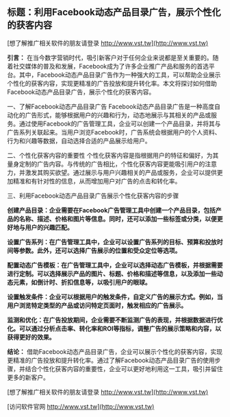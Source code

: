 ## **标题：利用Facebook动态产品目录广告，展示个性化的获客内容**

[想了解推广相关软件的朋友请登录 http://www.vst.tw](http://www.vst.tw)

**引言：**
在当今数字营销时代，吸引新客户对于任何企业来说都是至关重要的。随着社交媒体的普及和发展，Facebook成为了许多企业推广产品和服务的首选平台。其中，Facebook动态产品目录广告作为一种强大的工具，可以帮助企业展示个性化的获客内容，实现更精准的广告投放和提升转化率。本文将探讨如何借助Facebook动态产品目录广告，展示个性化的获客内容。

一、了解Facebook动态产品目录广告
Facebook动态产品目录广告是一种高度自动化的广告形式，能够根据用户的兴趣和行为，动态地展示与其相关的产品或服务。通过使用Facebook的广告管理工具，企业可以创建一个产品目录，并将其与广告系列关联起来。当用户浏览Facebook时，广告系统会根据用户的个人资料、行为和兴趣等数据，自动选择合适的产品展示给用户。

二、个性化获客内容的重要性
个性化获客内容是指根据用户的特征和偏好，为其量身定制的广告内容。与传统的广告相比，个性化获客内容更能吸引用户的注意力，并激发其购买欲望。通过展示与用户兴趣相关的产品或服务，企业可以提供更加精准和有针对性的信息，从而增加用户对广告的点击和转化率。

三、利用Facebook动态产品目录广告展示个性化获客内容的步骤

**创建产品目录：企业需要在Facebook广告管理工具中创建一个产品目录，包括产品的名称、描述、价格和图片等信息。同时，还可以添加一些标签或分类，以便更好地与用户的兴趣匹配。**

**设置广告系列：在广告管理工具中，企业可以设置广告系列的目标、预算和投放时间等参数。此外，还可以选择广告展示的位置和受众定位等选项。**

**配置动态广告模板：在广告管理工具中，企业可以选择动态广告模板，并根据需要进行定制。可以选择展示产品的图片、标题、价格和描述等信息，以及添加一些动态元素，如倒计时、折扣信息等，以吸引用户的眼球。**

**设置触发条件：企业可以根据用户的触发条件，自定义广告的展示方式。例如，当用户浏览特定类型的产品或访问特定页面时，触发相应的广告展示。**

**监测和优化：在广告投放期间，企业需要不断监测广告的表现，并根据数据进行优化。可以通过分析点击率、转化率和ROI等指标，调整广告的展示策略和内容，以获得更好的效果。**

**结论：**
借助Facebook动态产品目录广告，企业可以展示个性化的获客内容，实现更精准的广告投放和提升转化率。通过了解Facebook动态产品目录广告的使用步骤，并结合个性化获客内容的重要性，企业可以更好地利用这一工具，吸引并留住更多的新客户。

[想了解推广相关软件的朋友请登录 http://www.vst.tw](http://www.vst.tw)


[访问软件官网 http://www.vst.tw](http://www.vst.tw)
